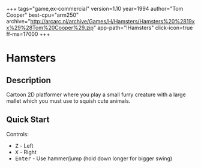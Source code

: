 +++
tags="game,ex-commercial"
version=1.10
year=1994
author="Tom Cooper"
best-cpu="arm250"
archive="http://arcarc.nl/archive/Games/H/Hamsters/Hamsters%20%2819xx%29%28Tom%20Cooper%29.zip"
app-path="!Hamsters"
click-icon=true
ff-ms=17000
+++

# Hamsters

## Description

Cartoon 2D platformer where you play a small furry creature with a large mallet which you must use to squish cute animals.

## Quick Start
Controls:
- <kbd>Z</kbd> - Left
- <kbd>X</kbd> - Right
- <kbd>Enter</kbd> - Use hammer/jump (hold down longer for bigger swing)



